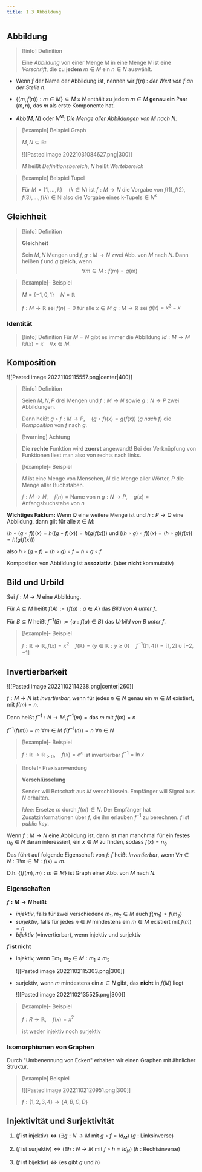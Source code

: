 ```yaml
---
title: 1.3 Abbildung
---
```


## Abbildung

> [!info] Definition 
> 
> Eine *Abbildung* von einer Menge $M$ in eine Menge $N$ ist eine *Vorschrift*, die zu **jedem** $m \in M$ ein $n \in N$ auswählt.

- Wenn $f$ der Name der Abbildung ist, nennen wir
  $f(n)$ : *der Wert von $f$ an der Stelle $n$*.

- $\{ (m, f(n)) : m \in M \} \subseteq M \times N$ enthält zu jedem $m \in M$ **genau ein** Paar $(m, n)$, das $m$ als erste Komponente hat.

- $Abb(M,N)$ oder $N^M$: *Die Menge aller Abbildungen von $M$ nach $N$*.

> [!example] Beispiel Graph
> 
> $M, N \subseteq \mathbb{R}$:
> 
> ![[Pasted image 20221031084627.png|300]]
> 
> $M$ heißt *Definitionsbereich*, $N$ heißt *Wertebereich*

> [!example] Beispiel Tupel
> 
> Für $M=\{ 1, \dots, k \} \quad (k \in N)$
> ist $f: M \to N$ die Vorgabe von $f(1),f(2),f(3),\dots,f(k) \in \mathbb{N}$
> also die Vorgabe eines $\text{k-Tupels}\in N^k$

## Gleichheit

> [!info] Definition 
> 
> **Gleichheit**
> 
> Sein $M, N$ Mengen und $f,g: M \to N$ zwei Abb. von $M$ nach $N$.
> Dann heißen $f$ und $g$ **gleich**, wenn 
> $$\forall m \in M : f(m) = g(m)$$

> [!example]- Beispiel 
> 
> $M=\{ -1,0,1 \} \quad N=\mathbb{R}$
> 
> $f : M \to \mathbb{R}$ sei $f(n)=0$ für alle $x \in M$
> $g : M \to \mathbb{R}$ sei $g(x)=x^3-x$

### Identität

> [!info] Definition 
> Für $M = N$ gibt es immer die Abbildung 
> $Id : M \to M \quad Id(x) = x \quad \forall x \in M$.

## Komposition

![[Pasted image 20221109115557.png|center|400]]

> [!info] Definition 
> 
> Seien $M,N,P$ drei Mengen und $f:M \to N$ sowie $g:N \to P$ zwei Abbildungen.
> 
> Dann heißt $g \circ f :M \to P, \quad (g \circ f)(x) = g(f(x))$
> ($g$ *nach* $f$) die *Komposition* von $f$ nach $g$.

> [!warning] Achtung
> 
> Die **rechte** Funktion wird **zuerst** angewandt!
> Bei der Verknüpfung von Funktionen liest man also von rechts nach links.

> [!example]- Beispiel 
> 
> $M$ ist eine Menge von Menschen,
> $N$ die Menge aller Wörter,
> $P$ die Menge aller Buchstaben.
> 
> $f: M \to N, \quad f(n)= \text{Name von }n$
> $g: N \to P, \quad g(x)=\text{Anfangsbuchstabe von } n$

**Wichtiges Faktum:** Wenn $Q$ eine weitere Menge ist und $h: P \to Q$ eine Abbildung, dann gilt für alle $x \in M$:

$(h \circ (g \circ f))(x)=h((g \circ f)(x))=h(g(f(x)))$ 
und
$((h \circ g) \circ f))(x)=(h \circ g)(f(x))=h(g(f(x)))$

also $h \circ (g \circ f) = (h \circ g) \circ f=h \circ g \circ f$ 

Komposition von Abbildung ist **assoziativ**. (aber **nicht** kommutativ)

## Bild und Urbild

Sei $f:M \to N$ eine Abbildung.

Für $A \subseteq M$ heißt $f(A) := \{ f(a) : a \in A \}$ das *Bild von $A$ unter $f$*.

Für $B \subseteq N$ heißt $f^{-1}(B) := \{ a : f(a) \in B \}$ das *Urbild von $B$ unter $f$*.

> [!example]- Beispiel 
> 
> $f: \mathbb{R} \to \mathbb{R}, f(x) = x^2 \quad f(\mathbb{R})= \{ y \in \mathbb{R}: y \geq 0 \} \quad f^{-1}([1,4])=[1,2] \cup [-2, -1]$

## Invertierbarkeit

![[Pasted image 20221102114238.png|center|260]]

$f: M \to N$ ist *invertierbar*, wenn für jedes $n \in N$ genau ein $m \in M$ existiert, mit $f(m)=n$.

Dann heißt $f^{-1}:N\to M, f^{-1}(m)=\text{das } m \text{ mit } f(m)=n$

$f^{-1}(f(m))=m \ \forall m \in M$
$f(f^{-1}(n))=n \ \forall n \in N$

> [!example]- Beispiel 
> 
> $f : \mathbb{R} \to \mathbb{R}_{>0}, \quad f(x) = e^x$
> ist invertierbar
> $f^{-1}=\ln x$

> [!note]- Praxisanwendung
> 
> **Verschlüsselung**
> 
> Sender will Botschaft aus $M$ verschlüsseln.
> Empfänger will Signal aus $N$ erhalten.
> 
> *Idee:* 
> Ersetze $m$ durch $f(m) \in N$. Der Empfänger hat Zusatzinformationen über $f$, die ihn erlauben $f^{-1}$ zu berechnen.
> $f$ ist *public key*.

Wenn $f: M \to N$ eine Abbildung ist, dann ist man manchmal für ein festes $n_{0} \in N$ daran interessiert, ein $x \in M$ zu finden, sodass
$f(x) = n_{0}$

Das führt auf folgende Eigenschaft von $f$:
$f$ heißt *Invertierbar*, wenn $\forall n \in N : \exists! m \in M : f(x) = m$.

D.h. $\{ (f(m), m) : m \in M\}$ ist Graph einer Abb. von $M$ nach $N$.

### Eigenschaften

**$f : M \to N$ heißt**

- *injektiv*, falls für zwei verschiedene $m_{1},m_{2} \in M$ auch $f(m_{1})\neq f(m_{2})$
- *surjektiv*, falls für jedes $n \in N$ mindestens ein $m \in M$ existiert mit $f(m)=n$
- *bijektiv* (=invertierbar), wenn injektiv und surjektiv

**$f$ ist nicht**

- injektiv, wenn $\exists m_{1},m_{2}\in M: m_{1}\neq m_{2}$
  
    ![[Pasted image 20221102115303.png|300]]

- surjektiv, wenn $m$ mindestens ein $n \in N$ gibt, das **nicht** in $f(M)$ liegt
  
  ![[Pasted image 20221102135525.png|300]]

> [!example]- Beispiel 
> 
> $f: R \to \mathbb{R}, \quad f(x)=x^2$
>
> ist weder injektiv
> noch surjektiv

### Isomorphismen von Graphen

Durch "Umbenennung von Ecken" erhalten wir einen Graphen mit ähnlicher Struktur.

> [!example] Beispiel 
> 
> ![[Pasted image 20221102120951.png|300]]
> 
> $f: \{ 1,2,3,4 \}\to \{ A,B,C,D \}$

## Injektivität und Surjektivität

1. $(f \text{ ist injektiv}) \iff (\exists g :N\to M \text{ mit } g \circ f = Id_{M})$ ($g$ : Linksinverse)

2. $(f \text{ ist surjektiv}) \iff (\exists h :N\to M \text{ mit } f \circ h = Id_{N})$ ($h$ : Rechtsinverse)

3. $(f \text{ ist bijektiv}) \iff (\text{es gibt } g \text{ und } h)$

